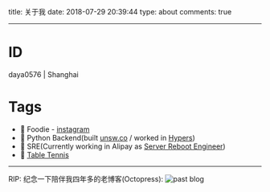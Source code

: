 title: 关于我
date: 2018-07-29 20:39:44
type: about
comments: true

---

# ID

daya0576 | Shanghai

# Tags

- 🥑 Foodie - [instagram](https://www.instagram.com/daya0576/)
- 🐍 Python Backend(built [unsw.co](https://unsw.co/) / worked in [Hypers](https://www.hypers.com/))
- 🚒 SRE(Currently working in Alipay as [Server Reboot Engineer](/blog/20180403/impressions-of-google-sre/))
- 🏓 [Table Tennis](/blog/20160711/tablet-tennis/)

---

RIP: 纪念一下陪伴我四年多的老博客(Octopress):
![past blog](https://zblog-static.oss-cn-hangzhou.aliyuncs.com/octopress.gif)
